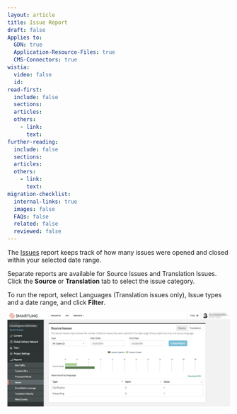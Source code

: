 ```yaml
---
layout: article
title: Issue Report
draft: false
Applies to:
  GDN: true
  Application-Resource-Files: true
  CMS-Connectors: true
wistia:
  video: false
  id:
read-first:
  include: false
  sections:
  articles:
  others:
    - link:
      text:
further-reading:
  include: false
  sections:
  articles:
  others:
    - link:
      text:
migration-checklist:
  internal-links: true
  images: false
  FAQs: false
  related: false
  reviewed: false
---
```



The [Issues](/hc/en-us/articles/201921378) report keeps track of how many issues were opened and closed within your selected date range.

Separate reports are available for Source Issues and Translation Issues. Click the&nbsp;**Source** or **Translation** tab to select the issue category.

To run the report, select Languages (Translation issues only), Issue types and a date range, and click&nbsp;**Filter**.

![](/uploads/versions/download-8---x----1376-582x---.png)